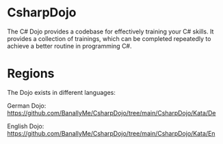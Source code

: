 # CsharpDojo
The C# Dojo provides a codebase for effectively training your C# skills. It provides a collection of trainings, which can be completed repeatedly to achieve a better routine in programming C#.

# Regions
The Dojo exists in different languages:

German Dojo: https://github.com/BanallyMe/CsharpDojo/tree/main/CsharpDojo/Kata/De

English Dojo: https://github.com/BanallyMe/CsharpDojo/tree/main/CsharpDojo/Kata/En
